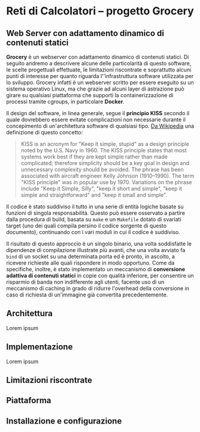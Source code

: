 # Reti di Calcolatori – progetto Grocery
## Web Server con adattamento dinamico di contenuti statici
**Grocery**  è un webserver con adattamento dinamico di contenuti statici. Di seguito andremo a descrivere alcune delle particolarità di questo software, le scelte progettuali effettuate, le limitazioni riscontrate e soprattutto alcuni punti di interesse per quanto riguarda l''infrastruttura software utilizzata per lo sviluppo. Grocery infatti è un webserver scritto per essere eseguito su un sistema operativo Linux, ma che grazie ad alcuni layer di astrazione può girare su qualsiasi piattaforma che supporti la containerizzazione di processi tramite cgroups, in particolare **Docker**.

Il design del software, in linea generale, segue il **principio KISS** secondo il quale dovrebbero essere evitate complicazioni non necessarie durante il concepimento di un'architettura software di qualsiasi tipo. [Da Wikipedia](https://en.wikipedia.org/wiki/KISS_principle) una definizione di questo concetto:

> KISS is an acronym for "Keep it simple, stupid" as a design principle noted by the U.S. Navy in 1960. The KISS principle states that most systems work best if they are kept simple rather than made complicated; therefore simplicity should be a key goal in design and unnecessary complexity should be avoided. The phrase has been associated with aircraft engineer Kelly Johnson (1910–1990). The term "KISS principle" was in popular use by 1970. Variations on the phrase include "Keep it Simple, Silly", "keep it short and simple", "keep it simple and straightforward" and "keep it small and simple".

Il codice è stato suddiviso il tutto in una serie di entità logiche basate su funzioni di singola responsabilità. Questo può essere osservato a partire dalla procedura di build, basata su `make` e un `Makefile` dotato di svariati target (uno dei quali compila persino il codice sorgente di questo documento), continuando con i vari moduli in cui il codice è suddiviso.

Il risultato di questo approccio è un singolo binario, una volta soddisfatte le dipendenze di compilazione illustrate più avanti, che una volta avviato fa `bind` di un socket su una determinata porta ed è pronto, in ascolto, a ricevere richieste alle quali rispondere in modo opportuno. Come da specifiche, inoltre, è stato implementato un meccanismo di **conversione adattiva di contenuti statici** in copie con qualità inferiore, per consentire un risparmio di banda non indifferente agli utenti, facente uso di un meccanismo di caching in grado di ridurre l'overhead della conversione in caso di richiesta di un'immagine già convertita precedentemente.

## Architettura
Lorem ipsum

## Implementazione
Lorem ipsum

## Limitazioni riscontrate

## Piattaforma

## Installazione e configurazione